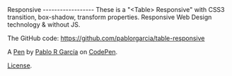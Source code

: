 <Table> Responsive
------------------
These is a "&lt;Table&gt; Responsive" with CSS3 transition, box-shadow, transform properties. Responsive Web Design technology & without JS.

The GitHub code:
https://github.com/pablorgarcia/table-responsive

A [Pen](https://codepen.io/pablorgarcia/pen/ARdVgx) by [Pablo R García](https://codepen.io/pablorgarcia) on [CodePen](https://codepen.io).

[License](https://codepen.io/license/pen/ARdVgx).